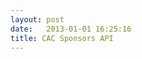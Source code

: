 ```yaml
---
layout: post
date:   2013-01-01 16:25:16
title: CAC Sponsors API
---
```

<script>
$(function () {
  window.swaggerUi = new SwaggerUi({
  url: "https://connorbode-sponsors-server.herokuapp.com/swagger_doc.json",
  dom_id: "swagger-ui-container",
  supportedSubmitMethods: ['get', 'post', 'put', 'delete'],
  onFailure: function(data) {
    log("Unable to Load SwaggerUI");
  },
    docExpansion: "none"
  });
  window.authorizations.add("key", new ApiKeyAuthorization("AUTH_TOKEN", "key", "header"));
  window.swaggerUi.load();
});
</script>